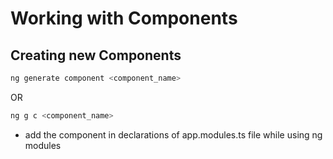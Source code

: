 # Working with Components

## Creating new Components
```bash
ng generate component <component_name>
```
OR
```bash
ng g c <component_name>
```
- add the component in declarations of app.modules.ts file while using ng modules

